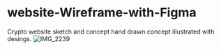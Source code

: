 # website-Wireframe-with-Figma
Crypto website sketch and concept 
hand drawn concept illustrated with desings. 
![IMG_2239](https://user-images.githubusercontent.com/50834895/228607049-742f27ba-68b2-4d41-b712-290e975bff2a.jpg)
